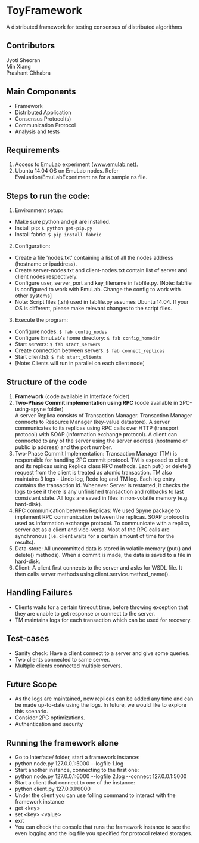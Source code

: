 # ToyFramework
A distributed framework for testing consensus of distributed algorithms

## Contributors
Jyoti Sheoran   
Min Xiang   
Prashant Chhabra   

## Main Components
- Framework   
- Distributed Application  
- Consensus Protocol(s)  
- Communication Protocol  
- Analysis and tests  

## Requirements
1. Access to EmuLab experiment (www.emulab.net). 
2. Ubuntu 14.04 OS on EmuLab nodes. Refer Evaluation/EmuLabExperiment.ns for a sample ns file.

## Steps to run the code:
1. Environment setup:
 - Make sure python and git are installed. 
 - Install pip: `$ python get-pip.py`      
 - Install fabric: `$ pip install fabric`     
2. Configuration:
 - Create a file 'nodes.txt' containing a list of all the nodes address (hostname or ipaddress). 
 - Create server-nodes.txt and client-nodes.txt contain list of server and client nodes respectively.
 - Configure user, server_port and key_filename in fabfile.py.  [Note: fabfile is configured to work with EmuLab. Change the config to work with other systems]
 - Note: Script files (.sh) used in fabfile.py assumes Ubuntu 14.04. If your OS is different, please make relevant changes to the script files.
3. Execute the program:
 - Configure nodes: `$ fab config_nodes`  
 - Configure EmuLab's home directory: `$ fab config_homedir`
 - Start servers: `$ fab start_servers`
 - Create connection between servers: `$ fab connect_replicas`
 - Start client(s): `$ fab start_clients`   
 - [Note: Clients will run in parallel on each client node]   

## Structure of the code
1. **Framework** (code available in Interface folder)    
2. **Two-Phase Commit implementation using RPC** (code available in 2PC-using-spyne folder)    
A server Replica consists of Transaction Manager. Transaction Manager connects to Resource Manager (key-value datastore). A server communicates to its replicas using RPC calls over HTTP (transport protocol) with SOAP (information exchange protocol). A client can connected to any of the server using the server address (hostname or public ip address) and the port number.
 1. Two-Phase Commit Implementation: Transaction Manager (TM) is responsible for handling 2PC commit protocol. TM is exposed to client and its replicas using Replica class RPC methods. Each put() or delete() request from the client is treated as atomic transaction. TM also maintains 3 logs - Undo log, Redo log and TM log. Each log entry contains the transaction id. Whenever Server is restarted, it checks the logs to see if there is any unfinished transaction and rollbacks to last consistent state. All logs are saved in files in non-volatile memory (e.g. hard-disk).
 2. RPC communication between Replicas: We used Spyne package to implement RPC communication between the replicas. SOAP protocol is used as information exchange protocol. To communicate with a replica, server act as a client and vice-versa. Most of the RPC calls are synchronous (i.e. client waits for a certain amount of time for the results).
 3. Data-store: All uncommitted data is stored in volatile memory (put() and delete() methods). When a commit is made, the data is saved to a file in hard-disk. 
 4. Client: A client first connects to the server and asks for WSDL file. It then calls server methods using client.service.method_name().

## Handling Failures
- Clients waits for a certain timeout time, before throwing exception that they are unable to get response or connect to the server.
- TM maintains logs for each transaction which can be used for recovery.

## Test-cases
- Sanity check: Have a client connect to a server and give some queries.
- Two clients connected to same server.
- Multiple clients connected multiple servers. 

## Future Scope
- As the logs are maintained, new replicas can be added any time and can be made up-to-date using the logs. In future, we would like to explore this scenario.
- Consider 2PC optimizations.
- Authentication and security

## Running the framework alone
- Go to Interface/ folder, start a framework instance:
 - python node.py 127.0.0.1:5000 --logfile 1.log
- Start another instance, connecting to the first one:
 - python node.py 127.0.0.1:6000 --logfile 2.log --connect 127.0.0.1:5000
- Start a client that connect to one of the instance:
 - python client.py 127.0.0.1:6000
- Under the client you can use folling command to interact with the framework instance
 - get &lt;key&gt;
 - set &lt;key&gt; &lt;value&gt;
 - exit
- You can check the console that runs the framework instance to see the even logging and the log file you specified for protocol related storages.

